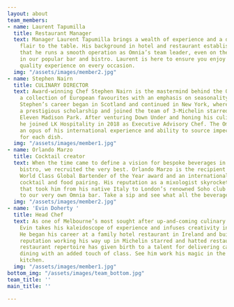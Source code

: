 ```yaml
---
layout: about
team_members:
- name: Laurent Tapumilla
  title: Restaurant Manager
  text: Manager Laurent Tapumilla brings a wealth of experience and a dash of French
    flair to the table. His background in hotel and restaurant establishments means
    that he runs a smooth operation as Omnia’s team leader, even on the busiest days
    in our popular bar and bistro. Laurent is here to ensure you enjoy a comfortable,
    quality experience on every occasion.
  img: "/assets/images/member2.jpg"
- name: Stephen Nairn
  title: CULINARY DIRECTOR
  text: Award-winning Chef Stephen Nairn is the mastermind behind the Omnia menu -
    a collection of European favourites with an emphasis on seasonality and sustainability.
    Stephen’s career began in Scotland and continued in New York, where he received
    a prestigious scholarship and joined the team of 3-Michelin starred restaurant,
    Eleven Madison Park. After venturing Down Under and honing his culinary craft,
    he joined LK Hospitality in 2018 as Executive Advisory Chef. The Omnia menu is
    an opus of his international experience and ability to source impeccable ingredients
    for each dish.
  img: "/assets/images/member1.jpg"
- name: Orlando Marzo
  title: Cocktail creator
  text: When the time came to define a vision for bespoke beverages in our bar and
    bistro, we recruited the very best. Orlando Marzo is the recipient of the 2018
    World Class Global Bartender of the Year award and an international expert in
    cocktail and food pairing. His reputation as a mixologist skyrocketed on a journey
    that took him from his native Italy to London’s renowned Soho club scene and now
    to our very own Omnia bar. Take a sip and see what all the beverage buzz is about.
  img: "/assets/images/member2.jpg"
- name: 'Evin Doherty '
  title: Head Chef
  text: As one of Melbourne’s most sought after up-and-coming culinary craftsmen,
    Evin takes his kaleidoscope of experience and infuses creativity into every dish.
    He began his career at a family hotel restaurant in Ireland and built an impressive
    reputation working his way up in Michelin starred and hatted restaurants. His
    restaurant repertoire has given birth to a talent for delivering casual bistro
    dining with an added touch of class. See him work his magic in the Omnia open
    kitchen.
  img: "/assets/images/member1.jpg"
bottom_img: "/assets/images/team_bottom.jpg"
team_title: ''
main_title: ''

---
```

